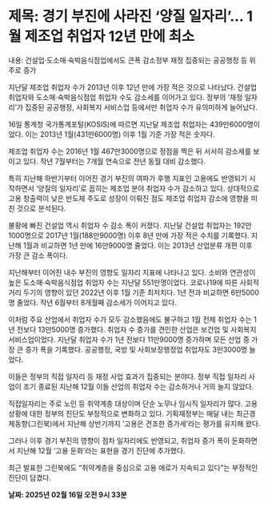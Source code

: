 # **제목: 경기 부진에 사라진 ‘양질 일자리’… 1월 제조업 취업자 12년 만에 최소**

  내용: 건설업·도소매·숙박음식점업에서도 큰폭 감소정부 재정 집중되는 공공행정 등 위주로 증가  

지난달 제조업 취업자 수가 2013년 이후 12년 만에 가장 적은 것으로 나타났다. 건설업 취업자와 도소매·숙박음식점업 취업자 수도 감소세를 이어가고 있다. 정부의 ‘재정 일자리’가 집중된 공공행정, 사회복지 서비스업 등에서만 취업자 수가 유의미하게 늘어났다.

16일 통계청 국가통계포털(KOSIS)에 따르면 지난달 제조업 취업자는 439만6000명이었다. 이는 2013년 1월(431만6000명) 이후 1월 기준 가장 적은 숫자다.  

제조업 취업자 수는 2016년 1월 467만3000명으로 정점을 찍은 뒤 서서히 감소세를 보이고 있다. 작년 7월부터는 7개월 연속으로 전년 동월 대비 감소했다.

특히 지난해 하반기부터 이어진 경기 부진의 여파가 후행 지표인 고용에도 반영되기 시작하면서 ‘양질의 일자리’로 꼽히는 제조업 분야 취업자 수가 감소하고 있다. 상대적으로 고용 창출력이 낮은 반도체 주도로 성장이 이뤄진 점도 제조업 취업자 감소에 영향을 미친 것으로 분석된다.

불황에 빠진 건설업 역시 취업자 수 감소 폭이 커졌다. 지난달 건설업 취업자는 192만1000명으로 2017년 1월(188만9000명) 이후 8년 만에 가장 적은 수치를 기록했다. 지난해 1월과 비교하면 1년 만에 16만9000명 줄었다. 이는 2013년 산업분류 개편 이후 가장 큰 감소 폭이다.

지난해부터 이어진 내수 부진의 영향도 일자리 지표에 나타나고 있다. 소비와 연관성이 높은 도소매·숙박음식점업 취업자 수는 지난달 551만명이었다. 코로나19에 따른 사회적 거리 두기의 영향이 있던 2022년 이후 1월 기준 최저치다. 1년 전과 비교하면 6만5000명 줄었다. 작년 6월부터 8개월째 감소세가 이어지고 있다.

이처럼 주요 산업에서 취업자 수가 모두 감소했음에도 불구하고 1월 전체 취업자 수는 1년 전보다 13만5000명 증가했다. 취업자 수 증가를 견인한 산업은 보건업 및 사회복지 서비스업이었다. 지난달 취업자 수가 1년 전보다 11만9000명 증가하며 모든 산업 중 가장 큰 증가 폭을 기록했다. 공공행정, 국방 및 사회보장행정업 취업자도 3만3000명 늘었다.

이들은 정부의 직접 일자리 등 재정 사업 효과가 집중되는 분야다. 정부 직접 일자리 사업이 조기 종료된 지난해 12월 이들 산업의 취업자 수는 감소하거나 거의 늘지 않았다.

직접일자리는 주로 노인 등 취약계층 대상이며 단순 노무나 임시직 일자리가 많다. 고용 상황에 대한 정부의 진단도 부정적으로 변화하고 있다. 기획재정부는 매달 내는 최근경제동향(그린북)에서 지난해 상반기까지 ‘고용은 견조한 증가세’라는 평가를 유지해 왔다.

그러나 이후 경기 부진의 영향이 점차 일자리에도 반영되고, 취업자 증가 폭이 둔화하면서 지난해 12월 ‘고용 둔화’라는 표현을 경기 진단에 추가했다.

최근 발표한 그린북에도 “취약계층을 중심으로 고용 애로가 지속되고 있다”는 부정적인 진단이 담겼다.

  **날짜: 2025년 02월 16일 오전 9시 33분**